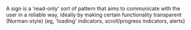 A sign is a 'read-only' sort of pattern that aims to communicate with the user in a reliable way,
ideally by making certain functionality transparent (Norman-style) (eg, 'loading' indicators,
scroll/progress indicators, alerts)
